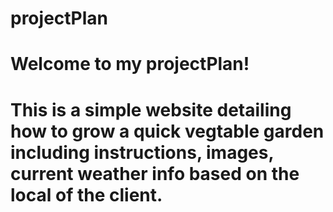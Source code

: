 # projectPlan
<h1>Welcome to my projectPlan!<h1>

This is a simple website detailing how to grow a quick vegtable garden including instructions, images, current weather info based on the local of the client.
